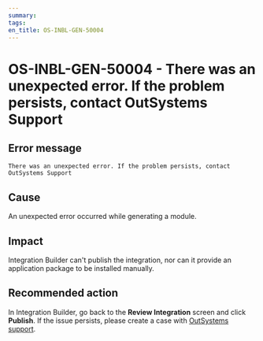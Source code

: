 ```yaml
---
summary:
tags:
en_title: OS-INBL-GEN-50004
---
```


# OS-INBL-GEN-50004 - There was an unexpected error. If the problem persists, contact OutSystems Support

## Error message

`There was an unexpected error. If the problem persists, contact OutSystems Support`

## Cause

An unexpected error occurred while generating a module.

## Impact

Integration Builder can't publish the integration, nor can it provide an application package to be installed manually.

## Recommended action

In Integration Builder, go back to the **Review Integration** screen and click **Publish**. 
If the issue persists, please create a case with [OutSystems support](https://success.outsystems.com/Support).

